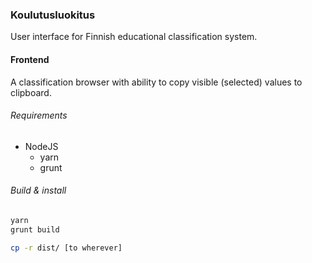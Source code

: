 ### Koulutusluokitus

User interface for Finnish educational classification system.

#### Frontend

A classification browser with ability to copy visible (selected) values to clipboard.

###### Requirements

- NodeJS
    - yarn
    - grunt

###### Build & install

```sh
yarn
grunt build
```

```sh
cp -r dist/ [to wherever]
```
